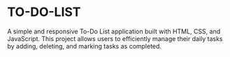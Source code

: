# TO-DO-LIST
A simple and responsive To-Do List application built with HTML, CSS, and JavaScript. This project allows users to efficiently manage their daily tasks by adding, deleting, and marking tasks as completed.
